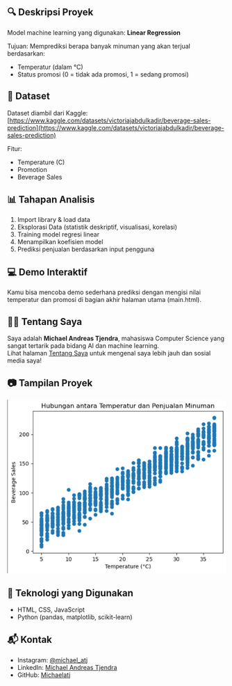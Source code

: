 
## 🔍 Deskripsi Proyek

Model machine learning yang digunakan: **Linear Regression**

Tujuan: Memprediksi berapa banyak minuman yang akan terjual berdasarkan:
- Temperatur (dalam °C)
- Status promosi (0 = tidak ada promosi, 1 = sedang promosi)

## 🧪 Dataset

Dataset diambil dari Kaggle:  
[https://www.kaggle.com/datasets/victoriajabdulkadir/beverage-sales-prediction](https://www.kaggle.com/datasets/victoriajabdulkadir/beverage-sales-prediction)

Fitur:
- Temperature (C)
- Promotion
- Beverage Sales

## 📊 Tahapan Analisis

1. Import library & load data
2. Eksplorasi Data (statistik deskriptif, visualisasi, korelasi)
3. Training model regresi linear
4. Menampilkan koefisien model
5. Prediksi penjualan berdasarkan input pengguna

## 💻 Demo Interaktif

Kamu bisa mencoba demo sederhana prediksi dengan mengisi nilai temperatur dan promosi di bagian akhir halaman utama (main.html).

## 👨‍💻 Tentang Saya

Saya adalah **Michael Andreas Tjendra**, mahasiswa Computer Science yang sangat tertarik pada bidang AI dan machine learning.  
Lihat halaman [Tentang Saya](aboutme.html) untuk mengenal saya lebih jauh dan sosial media saya!

## 📷 Tampilan Proyek

![Demo](pictures/temperature_sales_plot.png)

## 🔧 Teknologi yang Digunakan

- HTML, CSS, JavaScript
- Python (pandas, matplotlib, scikit-learn)

## 📬 Kontak

- Instagram: [@michael_atj](https://www.instagram.com/michael_atj/)
- LinkedIn: [Michael Andreas Tjendra](https://www.linkedin.com/in/michael-andreas-tjendra-695758264)
- GitHub: [Michaelatj](https://github.com/Michaelatj)
